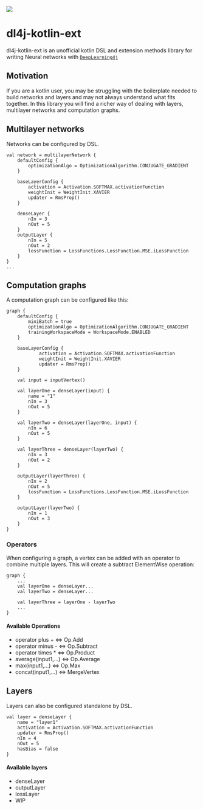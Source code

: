 [![](https://jitpack.io/v/fsbarata/dl4j-kotlin-ext.svg)](https://jitpack.io/#fsbarata/dl4j-kotlin-ext)

# dl4j-kotlin-ext
dl4j-kotlin-ext is an unofficial kotlin DSL and extension methods library for writing Neural networks with [`DeepLearning4j`](https://github.com/deeplearning4j/deeplearning4j)

## Motivation
If you are a kotlin user, you may be struggling with the boilerplate needed to build networks and layers and may not always understand what fits together. In this library you will find a richer way of dealing with layers, multilayer networks and computation graphs.


## Multilayer networks

Networks can be configured by DSL.

    val network = multilayerNetwork {
		defaultConfig {
			optimizationAlgo = OptimizationAlgorithm.CONJUGATE_GRADIENT
		}

		baseLayerConfig {
			activation = Activation.SOFTMAX.activationFunction
			weightInit = WeightInit.XAVIER
			updater = RmsProp()
		}

		denseLayer {
			nIn = 3
			nOut = 5
		}
		outputLayer {
			nIn = 5
			nOut = 2
			lossFunction = LossFunctions.LossFunction.MSE.iLossFunction
		}
	}
    ...

## Computation graphs

A computation graph can be configured like this:

    graph {
		defaultConfig {
			miniBatch = true
			optimizationAlgo = OptimizationAlgorithm.CONJUGATE_GRADIENT
			trainingWorkspaceMode = WorkspaceMode.ENABLED
		}

		baseLayerConfig {
        		activation = Activation.SOFTMAX.activationFunction
	        	weightInit = WeightInit.XAVIER
           		updater = RmsProp()
		}

		val input = inputVertex()

		val layerOne = denseLayer(input) {
			name = "1"
			nIn = 3
			nOut = 5
		}

		val layerTwo = denseLayer(layerOne, input) {
			nIn = 6
			nOut = 5
		}

		val layerThree = denseLayer(layerTwo) {
			nIn = 3
			nOut = 2
		}

		outputLayer(layerThree) {
			nIn = 2
			nOut = 5
			lossFunction = LossFunctions.LossFunction.MSE.iLossFunction
		}

		outputLayer(layerTwo) {
			nIn = 1
			nOut = 3
		}
	}
    
### Operators

When configuring a graph, a vertex can be added with an operator to combine multiple layers. This will create a subtract ElementWise operation:

    graph {
        ...
        val layerOne = denseLayer...
        val layerTwo = denseLayer...
        
        val layerThree = layerOne - layerTwo
        ...
    }

#### Available Operations
- operator plus + <=> Op.Add
- operator minus - <=> Op.Subtract
- operator times * <=> Op.Product
- average(input1,...) <=> Op.Average
- max(input1,...) <=> Op.Max
- concat(input1,...) <=> MergeVertex


## Layers

Layers can also be configured standalone by DSL.

    val layer = denseLayer {
        name = "layer1"
        activation = Activation.SOFTMAX.activationFunction
        updater = RmsProp()
        nIn = 4
        nOut = 5
        hasBias = false
    }

#### Available layers
- denseLayer
- outputLayer
- lossLayer
- WIP
